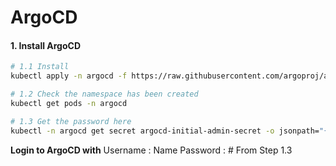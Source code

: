# ArgoCD 

#### 1. Install ArgoCD 
```bash
# 1.1 Install 
kubectl apply -n argocd -f https://raw.githubusercontent.com/argoproj/argo-cd/stable/manifests/install.yaml

# 1.2 Check the namespace has been created 
kubectl get pods -n argocd

# 1.3 Get the password here 
kubectl -n argocd get secret argocd-initial-admin-secret -o jsonpath="{.data.password}" | base64 -d
```

**Login to ArgoCD with**
Username : Name 
Password : # From Step 1.3 


